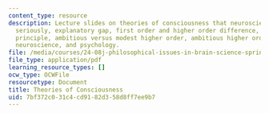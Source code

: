 ```yaml
---
content_type: resource
description: Lecture slides on theories of consciousness that neuroscientists take
  seriously, explanatory gap, first order and higher order difference, the transitivity
  principle, ambitious versus modest higher order, ambitious higher order theory,
  neuroscience, and psychology.
file: /media/courses/24-08j-philosophical-issues-in-brain-science-spring-2009/7bf372c031c4cd9182d358d8ff7ee9b7_MIT24_08JS09_Lec_Apr13.pdf
file_type: application/pdf
learning_resource_types: []
ocw_type: OCWFile
resourcetype: Document
title: Theories of Consciousness
uid: 7bf372c0-31c4-cd91-82d3-58d8ff7ee9b7
---
```

